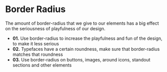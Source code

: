 # Border Radius

The amount of border-radius that we give to our elements has a big effect on the seriousness of playfulness of our design.

- **01.** Use border-radius to increase the playfulness and fun of the design, to make it less serious
- **02.** Typefaces have a certain roundness, make sure that border-radius matches that roundness
- **03.** Use border-radius on buttons, images, around icons, standout sections and other elements
